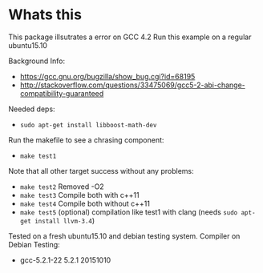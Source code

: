 # Whats this 

This package illsutrates a error on GCC 4.2 
Run this example on a regular ubuntu15.10

Background Info:
* https://gcc.gnu.org/bugzilla/show_bug.cgi?id=68195
* http://stackoverflow.com/questions/33475069/gcc5-2-abi-change-compatibility-guaranteed

Needed deps:
* `sudo apt-get install libboost-math-dev`


Run the makefile to see a chrasing component:
* `make test1`


Note that all other target success without any problems:
* `make test2` Removed -O2
* `make test3` Compile both with c++11
* `make test4` Compile both without c++11
* `make test5` (optional) compilation like test1 with clang (needs `sudo apt-get install llvm-3.4`)

Tested on a fresh ubuntu15.10 and debian testing system.
Compiler on Debian Testing: 
* gcc-5.2.1-22 5.2.1 20151010


